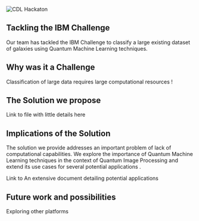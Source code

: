 ![CDL Hackaton](img/CDL_logo.jpg)

## Tackling the IBM Challenge
Our team has tackled the IBM Challenge to classify a large existing dataset of galaxies using Quantum Machine Learning techniques. 



## Why was it a Challenge 
Classification of large data requires large computational resources !





## The Solution we propose
Link to file with little details here




## Implications of the Solution
The solution we provide addresses an important problem of lack of computational capabilities. We explore the importance of Quantum Machine Learning techniques in the context of Quantum Image Processing and extend its use cases for several potential applications .

Link to An extensive document detailing potential applications 





## Future work and possibilities 
Exploring other platforms
